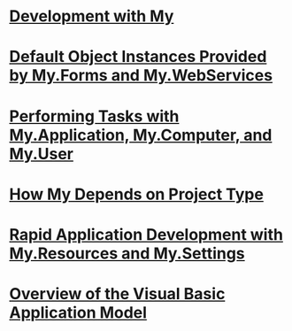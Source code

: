 # [Development with My](index.md)
# [Default Object Instances Provided by My.Forms and My.WebServices](default-object-instances-provided-by-my-forms-and-my-webservices.md)
# [Performing Tasks with My.Application, My.Computer, and My.User](performing-tasks-with-my-application-my-computer-and-my-user.md)
# [How My Depends on Project Type](how-my-depends-on-project-type.md)
# [Rapid Application Development with My.Resources and My.Settings](rapid-application-development-with-my-resources-and-my-settings.md)
# [Overview of the Visual Basic Application Model](overview-of-the-visual-basic-application-model.md)
